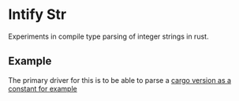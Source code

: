 # Intify Str

Experiments in compile type parsing of integer strings in rust.

## Example

The primary driver for this is to be able to parse a
[cargo version as a constant for example](examples/cargo_version_consts.rs)

